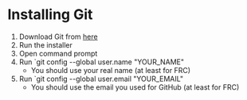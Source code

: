 # Installing Git

1. Download Git from [here](https://git-scm.com/download)
2. Run the installer
3. Open command prompt
4. Run `git config --global user.name "YOUR_NAME"
    - You should use your real name (at least for FRC)
5. Run `git config --global user.email "YOUR_EMAIL"
    - You should use the email you used for GitHub (at least for FRC)
